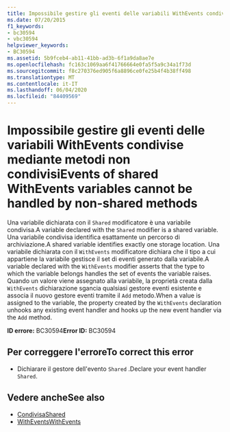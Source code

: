 ```yaml
---
title: Impossibile gestire gli eventi delle variabili WithEvents condivise mediante metodi non condivisi
ms.date: 07/20/2015
f1_keywords:
- bc30594
- vbc30594
helpviewer_keywords:
- BC30594
ms.assetid: 5b9fceb4-ab11-41bb-ad3b-6f1a9da8ae7e
ms.openlocfilehash: fc163c1069aa6f41766664e0fa5f5a9c34a1f73d
ms.sourcegitcommit: f8c270376ed905f6a8896ce0fe25b4f4b38ff498
ms.translationtype: MT
ms.contentlocale: it-IT
ms.lasthandoff: 06/04/2020
ms.locfileid: "84409569"
---
```

# <a name="events-of-shared-withevents-variables-cannot-be-handled-by-non-shared-methods"></a><span data-ttu-id="d7df9-102">Impossibile gestire gli eventi delle variabili WithEvents condivise mediante metodi non condivisi</span><span class="sxs-lookup"><span data-stu-id="d7df9-102">Events of shared WithEvents variables cannot be handled by non-shared methods</span></span>
<span data-ttu-id="d7df9-103">Una variabile dichiarata con il `Shared` modificatore è una variabile condivisa.</span><span class="sxs-lookup"><span data-stu-id="d7df9-103">A variable declared with the `Shared` modifier is a shared variable.</span></span> <span data-ttu-id="d7df9-104">Una variabile condivisa identifica esattamente un percorso di archiviazione.</span><span class="sxs-lookup"><span data-stu-id="d7df9-104">A shared variable identifies exactly one storage location.</span></span> <span data-ttu-id="d7df9-105">Una variabile dichiarata con il `WithEvents` modificatore dichiara che il tipo a cui appartiene la variabile gestisce il set di eventi generato dalla variabile.</span><span class="sxs-lookup"><span data-stu-id="d7df9-105">A variable declared with the `WithEvents` modifier asserts that the type to which the variable belongs handles the set of events the variable raises.</span></span> <span data-ttu-id="d7df9-106">Quando un valore viene assegnato alla variabile, la proprietà creata dalla `WithEvents` dichiarazione sgancia qualsiasi gestore eventi esistente e associa il nuovo gestore eventi tramite il `Add` metodo.</span><span class="sxs-lookup"><span data-stu-id="d7df9-106">When a value is assigned to the variable, the property created by the `WithEvents` declaration unhooks any existing event handler and hooks up the new event handler via the `Add` method.</span></span>  
  
 <span data-ttu-id="d7df9-107">**ID errore:** BC30594</span><span class="sxs-lookup"><span data-stu-id="d7df9-107">**Error ID:** BC30594</span></span>  
  
## <a name="to-correct-this-error"></a><span data-ttu-id="d7df9-108">Per correggere l'errore</span><span class="sxs-lookup"><span data-stu-id="d7df9-108">To correct this error</span></span>  
  
- <span data-ttu-id="d7df9-109">Dichiarare il gestore dell'evento `Shared` .</span><span class="sxs-lookup"><span data-stu-id="d7df9-109">Declare your event handler `Shared`.</span></span>  
  
## <a name="see-also"></a><span data-ttu-id="d7df9-110">Vedere anche</span><span class="sxs-lookup"><span data-stu-id="d7df9-110">See also</span></span>

- [<span data-ttu-id="d7df9-111">Condivisa</span><span class="sxs-lookup"><span data-stu-id="d7df9-111">Shared</span></span>](../modifiers/shared.md)
- [<span data-ttu-id="d7df9-112">WithEvents</span><span class="sxs-lookup"><span data-stu-id="d7df9-112">WithEvents</span></span>](../modifiers/withevents.md)

